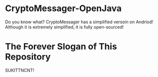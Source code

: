 # CryptoMessager-OpenJava
Do you know what? CryptoMessager has a simplified versoin on Andriod! Although it is extremely simplified, it is fully open-sourced!

# The Forever Slogan of This Repository
SUKITTNCNT!
